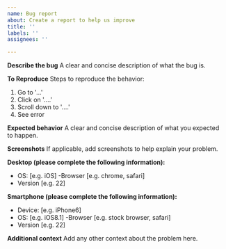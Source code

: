 ```yaml
---
name: Bug report
about: Create a report to help us improve
title: ''
labels: ''
assignees: ''

---
```


**Describe the bug**
A clear and concise
description of what the bug
is.

**To Reproduce**
Steps to reproduce the
behavior:

1. Go to '...'
2. Click on '....'
3. Scroll down to '....'
4. See error

**Expected behavior**
A clear and concise description of what you expected to happen.

**Screenshots**
If applicable, add screenshots to help explain your problem.

**Desktop (please complete the following information):**

- OS: [e.g. iOS]
  -Browser [e.g. chrome, safari]
- Version [e.g. 22]

**Smartphone (please complete the following information):**

- Device: [e.g. iPhone6]
- OS: [e.g. iOS8.1]
  -Browser [e.g. stock browser, safari]
- Version [e.g. 22]

**Additional context**
Add any other context about the problem here.
